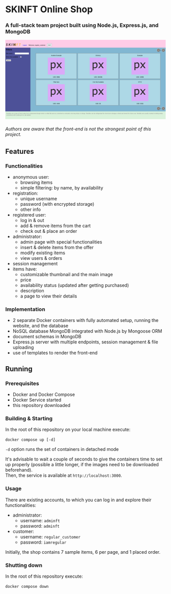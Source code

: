 # SKINFT Online Shop

### A full-stack team project built using Node.js, Express.js, and MongoDB

<!-- ![Front page with user logged in](./images/screenshots/frontpage.png) -->
<img src="./images/screenshots/frontpage.png" alt="Front page with a user logged in" width=700>

###### Authors are aware that the front-end is not the strongest point of this project.

## Features

### Functionalities
- anonymous user:
    - browsing items
    - simple filtering: by name, by availability
- registration:
    - unique username
    - password (with encrypted storage)
    - other info
- registered user:
    - log in & out
    - add & remove items from the cart
    - check out & place an order
- administrator:
    - admin page with special functionalities
    - insert & delete items from the offer
    - modify existing items
    - view users & orders
- session management
- items have:
    - customizable thumbnail and the main image
    - price
    - availability status (updated after getting purchased)
    - description
    - a page to view their details

### Implementation
- 2 separate Docker containers with fully automated setup, running the website, and the database
- NoSQL database MongoDB integrated with Node.js by Mongoose ORM
- document schemas in MongoDB
- Express.js server with multiple endpoints, session management & file uploading
- use of templates to render the front-end

## Running

### Prerequisites
- Docker and Docker Compose
- Docker Service started
- this repository downloaded

### Building & Starting
In the root of this repository on your local machine execute:  
  
```docker compose up [-d]```  
  
`-d` option runs the set of containers in detached mode
  
It's advisable to wait a couple of seconds to give the containers time to set up properly (possible a little longer, if the images need to be downloaded beforehand).  
Then, the service is available at `http://localhost:3000`.

### Usage

There are existing accounts, to which you can log in and explore their functionalities:
- administrator:
    - username: `adminft`
    - password: `adminft`
- customer:
    - username: `regular_customer`
    - password: `iamregular`

Initially, the shop contains 7 sample items, 6 per page, and 1 placed order.

### Shutting down

In the root of this repository execute:  
  
```docker compose down```

